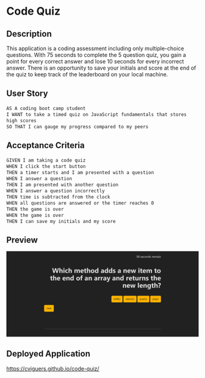 # Code Quiz

## Description
This application is a coding assessment including only multiple-choice questions. With 75 seconds to complete the 5 question quiz, you gain a point for every correct answer and lose 10 seconds for every incorrect answer. There is an opportunity to save your initials and score at the end of the quiz to keep track of the leaderboard on your local machine.

## User Story

```
AS A coding boot camp student
I WANT to take a timed quiz on JavaScript fundamentals that stores high scores
SO THAT I can gauge my progress compared to my peers
```

## Acceptance Criteria

```
GIVEN I am taking a code quiz
WHEN I click the start button
THEN a timer starts and I am presented with a question
WHEN I answer a question
THEN I am presented with another question
WHEN I answer a question incorrectly
THEN time is subtracted from the clock
WHEN all questions are answered or the timer reaches 0
THEN the game is over
WHEN the game is over
THEN I can save my initials and my score
```

## Preview
<img src="./assets/images/screenshot.png"/>

## Deployed Application
https://cviguers.github.io/code-quiz/

